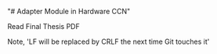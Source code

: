 "# Adapter Module in Hardware CCN" 

Read Final Thesis PDF

Note, 'LF will be replaced by CRLF the next time Git touches it'
